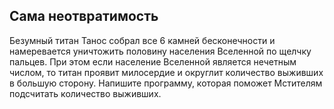 ## Сама неотвратимость

Безумный титан Танос собрал все 6 камней бесконечности и намеревается уничтожить половину населения Вселенной по щелчку пальцев. При этом если население Вселенной является нечетным числом, то титан проявит милосердие и округлит количество выживших в большую сторону.
Напишите программу, которая поможет Мстителям подсчитать количество выживших.